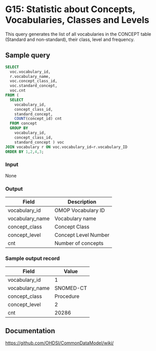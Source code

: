 # G15: Statistic about Concepts, Vocabularies, Classes and Levels

This query generates the list of all vocabularies in the CONCEPT table (Standard and non-standard), their class, level and frequency.

## Sample query
```sql
SELECT
  voc.vocabulary_id,
  r.vocabulary_name,
  voc.concept_class_id,
  voc.standard_concept,
  voc.cnt
FROM (
  SELECT
    vocabulary_id,
    concept_class_id,
    standard_concept,
    COUNT(concept_id) cnt
  FROM concept
  GROUP BY
    vocabulary_id,
    concept_class_id,
    standard_concept ) voc
JOIN vocabulary r ON voc.vocabulary_id=r.vocabulary_ID
ORDER BY 1,2,4,3;
```

### Input

None

### Output

| Field |  Description |
| --- | --- |
|  vocabulary_id |  OMOP Vocabulary ID |
|  vocabulary_name |  Vocabulary name |
|  concept_class |  Concept Class |
|  concept_level |  Concept Level Number |
|  cnt |  Number of concepts |

### Sample output record

|  Field |  Value |
| --- | --- |
|  vocabulary_id |  1 |
|  vocabulary_name |  SNOMED-CT |
|  concept_class |  Procedure |
|  concept_level |  2 |
|  cnt |  20286 |

## Documentation
https://github.com/OHDSI/CommonDataModel/wiki/
